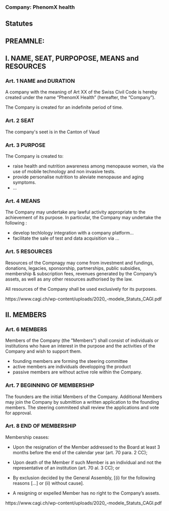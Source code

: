 ---
---

### Company: PhenomX health

## Statutes


## PREAMNLE:

<!--
Comments: A preamble in the statutes is not mandatory, however, should the founding members wish to include one, they could describe here the origin of the association, the context in which it is to operate, etc.
-->

## I. NAME, SEAT, PURPOPOSE, MEANS and RESOURCES

### Art. 1 NAME and DURATION

A company with the meaning of Art XX of the Swiss Civil Code
is hereby created under the name “PhenomX Health” (hereafter, the “Company”).

The Company is created for an indefinite period of time.

<!--
Comments : registration with the Commercial Register is mandatory only if the association (i) conducts a commercial activity or (ii) is subject to the obligation to have its accounts audited (article 61 para. 2 CC).

The duration of an association can also be defined or limited, for example in connection with a particular event.

Before choosing the name of the association, it is recommended to check the existence of those already registered on www.zefix.admin.ch.
-->

### Art. 2 SEAT

The company's seet is in the Canton of Vaud

<!--
Comments: while it is necessary to indicate the location of the association’s seat, an indication of the canton, not the complete address, is sufficient. This also makes it possible to consider moving the seat within the canton, without having to amend the statutes.
-->

### Art. 3 PURPOSE

The Company is created to:

- raise health and nutrition awareness among menopause women, via the use
  of mobile technology and non invasive tests.
- provide personalise nutrition to aleviate menopause and aging symptoms.
- ...

<!--
Comments: This article represents the heart of the association. Its drafting must therefore be considered very carefully.
Article 74 https://www.cagi.ch/wp-content/uploads/2020_-modele_Statuts_CAGI.pdfCC provides that no member may be forced against his or her will to accept a change in the objects (i.e. the purpose) of the association, which means that the amendment of the association’s purpose requires the agreement of each member, unless the statutes provide otherwise.
 
In order to allow for a certain flexibility in the evolution of the association, without having to go through a modification of the statutes, it is recommended to provide for a broad description of the purpose and to include the practical aspects of implementation of the purpose in the following article, referred to as “means”.
 
In order for an association to qualify for a tax exemption, it must pursue either a public purpose, a public service or a religious purpose (art. 56(g) and (h) LIFD and art. 9(1)(f) and (g) LIPM). Since the purpose is analysed particularly with regards to the general conception of the collectivity, this article should be drafted in such a way that every citizen should understand the activities to be carried out by the association, and therefore, the interest for the collectivity to support it. For more information, see the Geneva tax authorities’ guide.
-->

### Art. 4 MEANS

The Company may undertake any lawful activity appropriate to the achievement of its purpose. In particular, the Company may undertake the following :

- develop techlology integration with a company platform...
- facilitate the sale of test and data acquisition via ...

### Art. 5 RESOURCES

Resources of the Compnagy may come from investment and fundings, donations, legacies, sponsorship, partnerships, public subsidies, membership & subscription fees, revenues generated by the Company’s assets, as well as any other resources authorised by the law. 

All resources of the Company shall be used exclusively for its purposes.

<!--
Comments: it is possible, should the founding members so choose, to restrict the type of resources.
 
The second paragraph, concerning the exclusive allocation of resources, is necessary in order to obtain a tax exemptionil est possible, si cela est le choix des membres fondateurs, de restreindre les types de ressources.
-->https://www.cagi.ch/wp-content/uploads/2020_-modele_Statuts_CAGI.pdf

## II. MEMBERS

### Art. 6 MEMBERS

Members of the Company (the "Members") shall consist of individuals or institutions who have an interest in the purpose and the activities of the Company and wish to support them.

- founding members are forming the steering committee
- active members are individuals developping the product
- passive members are without active role within the Company.

<!--
Comments : the description of the members and the conditions of membership may be freely modified.
 
It is also possible to provide for categories of members in the statutes, defining their rights and obligations (e.g. categories without voting rights, or without obligation to pay membership fees). Examples of categories of members include : founding members, active, passive, honorary, associates, etc.
-->

### Art. 7 BEGINNING OF MEMBERSHIP

The founders are the initial Members of the Company.
Additional Members may join the Company by submittion a written application to
the founding members. The steering commiteed shall review the applications and vote for approval.

<!--
Comments : The method of appointing members can be freely chosen. The principle is that the General Assembly has the primary power to appoint members (art. 65 para. 1 CC), but a distinct body could be designated in the statutes for this purpose. The ability to admit and exclude members could therefore be delegated, for example tohttps://www.cagi.ch/wp-content/uploads/2020_-modele_Statuts_CAGI.pdf the Board, if the statutes so provide explicitly. The possibilities of appeal to the General Assembly remain open in such cases.
-->

### Art. 8 END OF MEMBERSHIP

Membership ceases: 

- Upon the resignation of the Member addressed to the Board at least 3 months before the end of the calendar year (art. 70 para. 2 CC);
- Upon death of the Member if such Member is an individual and not the representative of an institution (art. 70 al. 3 CC); or
- By exclusion decided by the General Assembly, [(i) for the following reasons […] or (ii) without cause].

- A resigning or expelled Member has no right to the Company’s assets.

<!--
Comments : in accordance with article 70 para. 2 CC, all members are entitled by law to leave an association.
The exclusion of a member is regulated by article 72 CC. Generally speaking, there are two options available to associations in order to exclude their members. Thus, the statutes may provide for :
 
(i) exclusion on statutory grounds (art. 72 para. 1, 1st sentence CC). In such a case, the statutes may determine the grounds for exclusion (e.g. any conduct that would harm the association, a violation of the statutes, non-payment of fees, etc.), or
 
ii) the exclusion may take place without giving any reasons / without cause (art. 72 para. 1, 2nd sentence CC).
 
See article 73 CC for the effects of the exit or the exclusion of a member.
 
The fact that a leaving member has no right to the association’s assets is necessary in order to meet the condition of “irrevocable and exclusive allocation of the association’s funds to its purpose of public utility, public service or religious purpose”, which is necessary in order to obtain tax exemption.



see also : -->https://www.cagi.ch/wp-content/uploads/2020_-modele_Statuts_CAGI.pdf
